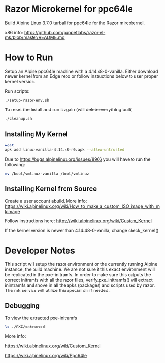 # Razor Microkernel for ppc64le
Build Alpine Linux 3.7.0 tarball for ppc64le for the Razor mircokernel.

x86 info: https://github.com/puppetlabs/razor-el-mk/blob/master/README.md

# How to Run
Setup an Alpine ppc64le machine with a 4.14.48-0-vanilla. Either download newer kernel from an Edge repo or follow instructions below to user proper kernel version.

Run scripts:

```bash
./setup-razor-env.sh
```
To reset the install and run it again (will delete everything built)

```bash
./cleanup.sh
```

## Installing My Kernel
```bash
wget
apk add linux-vanilla-4.14.48-r0.apk --allow-untrusted
```

Due to https://bugs.alpinelinux.org/issues/8966 you will have to run the following:

```bash
mv /boot/vmlinuz-vanilla /boot/vmlinuz
```


## Installing Kernel from Source
Create a user account abuild. More info: https://wiki.alpinelinux.org/wiki/How_to_make_a_custom_ISO_image_with_mkimage

Follow instructions here:
https://wiki.alpinelinux.org/wiki/Custom_Kernel

If the kernel version is newer than 4.14.48-0-vanilla, change check_kernel()

# Developer Notes

This script will setup the razor environment on the currently running Alpine instance, the build machine. We are not sure if this exact environment will be replicated in the pxe-initramfs. In order to make sure this outputs the correct initramfs with all the razor files, verify_pxe_initramfs() will extract inintramfs and shove in all the apks (packages) and scripts used by razor. The mk service will utilize this special dir if needed.

## Debugging

To view the extracted pxe-initramfs
```bash
ls ./PXE/extracted
```


More info:

https://wiki.alpinelinux.org/wiki/Custom_Kernel

https://wiki.alpinelinux.org/wiki/Ppc64le
